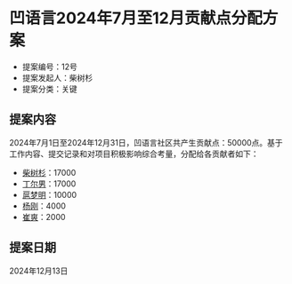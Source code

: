 # 凹语言2024年7月至12月贡献点分配方案

- 提案编号：12号
- 提案发起人：柴树杉
- 提案分类：关键

## 提案内容

2024年7月1日至2024年12月31日，凹语言社区共产生贡献点：50000点。基于工作内容、提交记录和对项目积极影响综合考量，分配给各贡献者如下：

- [柴树杉](https://gitcode.com/chai2010)：17000
- [丁尔男](https://gitcode.com/DingErNan)：17000
- [扈梦明](https://gitee.com/ohxxx)：10000
- [杨刚](https://github.com/zhanluxianshen)：4000
- [崔爽](https://github.com/cuishuang)：2000

## 提案日期

2024年12月13日
